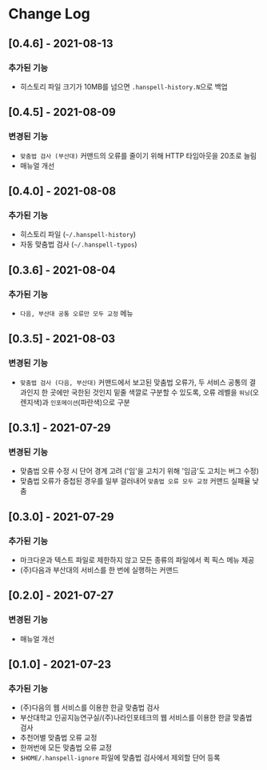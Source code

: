 # Change Log

## [0.4.6] - 2021-08-13

### 추가된 기능

- 히스토리 파일 크기가 10MB를 넘으면 `.hanspell-history.N`으로 백업

## [0.4.5] - 2021-08-09

### 변경된 기능

- `맞춤법 검사 (부산대)` 커맨드의 오류를 줄이기 위해 HTTP 타임아웃을 20초로 늘림
- 매뉴얼 개선

## [0.4.0] - 2021-08-08

### 추가된 기능

- 히스토리 파일 (`~/.hanspell-history`)
- 자동 맞춤법 검사 (`~/.hanspell-typos`)

## [0.3.6] - 2021-08-04

### 추가된 기능

- `다음, 부산대 공통 오류만 모두 교정` 메뉴

## [0.3.5] - 2021-08-03

### 변경된 기능

- `맞춤법 검사 (다음, 부산대)` 커맨드에서 보고된 맞춤법 오류가, 두 서비스 공통의 결과인지 한 곳에만 국한된 것인지 밑줄 색깔로 구분할 수 있도록, 오류 레벨을 `워닝`(오렌지색)과 `인포메이션`(파란색)으로 구분

## [0.3.1] - 2021-07-29

### 변경된 기능

- 맞춤법 오류 수정 시 단어 경계 고려 ('임'을 고치기 위해 '임금'도 고치는 버그 수정)
- 맞춤법 오류가 중첩된 경우를 일부 걸러내어 `맞춤법 오류 모두 교정` 커맨드 실패율 낮춤

## [0.3.0] - 2021-07-29

### 추가된 기능

- 마크다운과 텍스트 파일로 제한하지 않고 모든 종류의 파일에서 퀵 픽스 메뉴 제공
- (주)다음과 부산대의 서비스를 한 번에 실행하는 커맨드

## [0.2.0] - 2021-07-27

### 변경된 기능

- 매뉴얼 개선

## [0.1.0] - 2021-07-23

### 추가된 기능

- (주)다음의 웹 서비스를 이용한 한글 맞춤법 검사
- 부산대학교 인공지능연구실/(주)나라인포테크의 웹 서비스를 이용한 한글 맞춤법 검사
- 추천어별 맞춤법 오류 교정
- 한꺼번에 모든 맞춤법 오류 교정
- `$HOME/.hanspell-ignore` 파일에 맞춤법 검사에서 제외할 단어 등록
